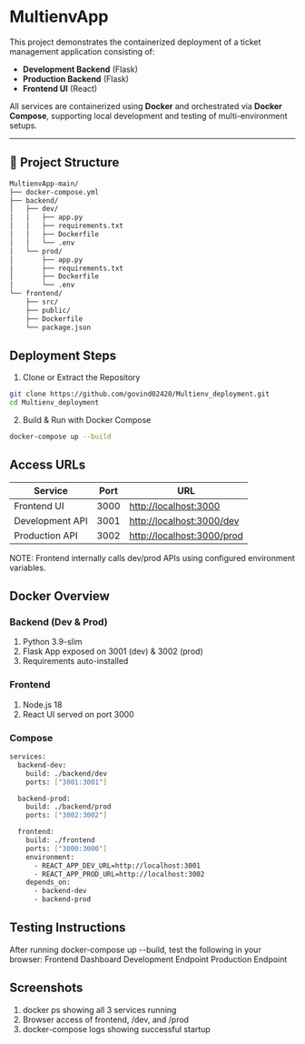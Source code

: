 # MultienvApp

This project demonstrates the containerized deployment of a ticket management application consisting of:

- **Development Backend** (Flask)
- **Production Backend** (Flask)
- **Frontend UI** (React)

All services are containerized using **Docker** and orchestrated via **Docker Compose**, supporting local development and testing of multi-environment setups.

---

## 📁 Project Structure

```bash
MultienvApp-main/
├── docker-compose.yml
├── backend/
│   ├── dev/
│   │   ├── app.py
│   │   ├── requirements.txt
│   │   ├── Dockerfile
│   │   └── .env
│   └── prod/
│       ├── app.py
│       ├── requirements.txt
│       ├── Dockerfile
│       └── .env
└── frontend/
    ├── src/
    ├── public/
    ├── Dockerfile
    └── package.json
```

## Deployment Steps
1. Clone or Extract the Repository

```bash
git clone https://github.com/govind02420/Multienv_deployment.git
cd Multienv_deployment
```
2. Build & Run with Docker Compose

```bash
docker-compose up --build
```
## Access URLs

| Service         | Port | URL                                                      |
| --------------- | ---- | -------------------------------------------------------- |
| Frontend UI     | 3000 | [http://localhost:3000](http://localhost:3000)           |
| Development API | 3001 | [http://localhost:3000/dev](http://localhost:3000/dev)   |
| Production API  | 3002 | [http://localhost:3000/prod](http://localhost:3000/prod) |

NOTE: Frontend internally calls dev/prod APIs using configured environment variables.

## Docker Overview
### Backend (Dev & Prod)
 1. Python 3.9-slim
 2. Flask App exposed on 3001 (dev) & 3002 (prod)
 3. Requirements auto-installed

### Frontend
 1. Node.js 18
 2. React UI served on port 3000

### Compose
```bash
services:
  backend-dev:
    build: ./backend/dev
    ports: ["3001:3001"]

  backend-prod:
    build: ./backend/prod
    ports: ["3002:3002"]

  frontend:
    build: ./frontend
    ports: ["3000:3000"]
    environment:
      - REACT_APP_DEV_URL=http://localhost:3001
      - REACT_APP_PROD_URL=http://localhost:3002
    depends_on:
      - backend-dev
      - backend-prod

```

## Testing Instructions
After running docker-compose up --build, test the following in your browser:
Frontend Dashboard
Development Endpoint
Production Endpoint

## Screenshots
 1. docker ps showing all 3 services running
 2. Browser access of frontend, /dev, and /prod
 3. docker-compose logs showing successful startup
